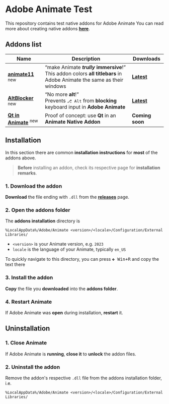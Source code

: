 # Adobe Animate Test
This repository contains test native addons for Adobe Animate
You can read more about creating native addons [**here**](https://github.com/AdobeDocs/developers-animatesdk-docs/blob/master/C-Level_Extensibility/About_extensibility.md).


## Addons list

| Name | Description | Downloads |
| - | - | - |
| [**animate11**](https://github.com/DeMineArchiver/animate-test-addons/blob/master/animate11/README.md) <sup>new</sup> | <q>make Animate ***trully* immersive**!</q><br>This addon colors **all titlebars** in Adobe Animate the same as their windows | [**Latest**](https://github.com/DeMineArchiver/animate-test-addons/releases/tag/animate11-v0.0.1) |
| [**AltBlocker**](https://github.com/DeMineArchiver/animate-test-addons/blob/master/altblocker/README.md) <sup>new</sup> | <q>No more **alt**!</q><br>Prevents <kbd>⎇ Alt</kbd> from **blocking** keyboard input in **Adobe Animate** | [**Latest**]([https://](https://github.com/DeMineArchiver/animate-test-addons/releases/tag/altblocker-v0.0.1))
| [**Qt in Animate**](https://github.com/DeMineArchiver/animate-test-addons/blob/master/qt-in-animate/README.md) <sup>new</sup> | Proof of concept: use **Qt** in an **Animate Native Addon** | **Coming soon** |


## Installation
In this section there are common **installation instructions** for **most** of the addons above.
> **Before** installing an addon, check its respective page for **installation remarks**.

### 1. Download the addon
**Download** the file ending with `.dll` from the [**releases**](https:// "Releases") page.
### 2. Open the addons folder

The **addons installation** directory is
```
%LocalAppData%/Adobe/Animate <version>/<locale>/Configuration/External Libraries/
```

- `<version>` is your Animate version, e.g. `2023`
- `locale` is the language of your Animate, typically `en_US`

To quickly navigate to this directory, you can press <kbd><kbd>❖ Win</kbd>+<kbd>R</kbd></kbd> and copy the text there

### 3. Install the addon

**Copy** the file you **downloaded** into the **addons folder**.

### 4. Restart Animate

If Adobe Animate was **open** during installation, **restart** it.

## Uninstallation

### 1. Close Animate

If Adobe Animate is **running**, **close it** to **unlock** the addon files.

### 2. Uninstall the addon
Remove the addon's respective `.dll` file from the addons installation folder, i.e.
```
%LocalAppData%/Adobe/Animate <version>/<locale>/Configuration/External Libraries/
```

